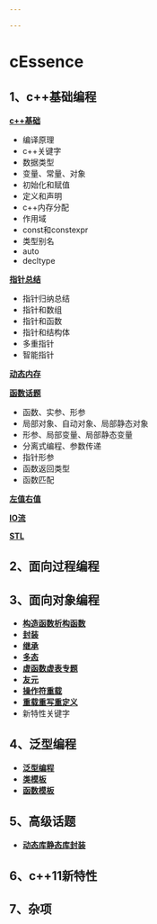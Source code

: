 ```yaml
---

---
```


# cEssence

## 1、c++基础编程

**[c++基础](basicsProgram/BasicCompilationPrinciple/README.md)**

- 编译原理
- c++关键字
- 数据类型
- 变量、常量、对象
- 初始化和赋值
- 定义和声明
- c++内存分配
- 作用域
- const和constexpr
- 类型别名
- auto
- decltype

**[指针总结](basicsProgram/pointerTopic/README.md)**
- 指针归纳总结
- 指针和数组
- 指针和函数
- 指针和结构体
- 多重指针
- 智能指针

**[动态内存](basicsProgram/dynamicMemory/README.md)**

**[函数话题](basicsProgram/function/README.md)**
- 函数、实参、形参
- 局部对象、自动对象、局部静态对象
- 形参、局部变量、局部静态变量
- 分离式编程、参数传递
- 指针形参
- 函数返回类型
- 函数匹配

**[左值右值](basicsProgram/reference/README.md)**

**[IO流](basicsProgram/IO/README.md)**

**[STL](basicsProgram/container/README.md)**

## 2、面向过程编程

## 3、面向对象编程

- **[构造函数析构函数](objectOrientedProgram/object-oriented/constructDestruct/README.md)**
- **[封装](objectOrientedProgram/object-oriented/Class/README.md)**
- **[继承](objectOrientedProgram/object-oriented/inherit/README.md)**
- **[多态](objectOrientedProgram/object-oriented/polymorphic/README.md)**
- **[虚函数虚表专题](objectOrientedProgram/object-oriented/virtual/README.md)**
- **[友元](objectOrientedProgram/object-oriented/firendClass)**
- **[操作符重载](objectOrientedProgram/object-oriented/overloadOperator/README.md)**
- **[重载重写重定义](objectOrientedProgram/object-oriented/overrideOverloadRedefine/README.md)**
- 新特性关键字

## 4、泛型编程

- **[泛型编程](templatesGeneric/functionTemplate/README.md)**
- **[类模板](templatesGeneric/classTemplate/README.md)**
- **[函数模板](templatesGeneric/functionTemplate/README.md)**

## 5、高级话题

- **[动态库静态库封装](templatesGeneric/functionTemplate/README.md)**

## 6、c++11新特性

## 7、杂项






